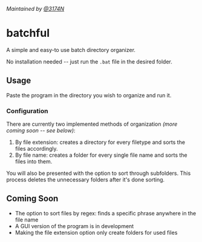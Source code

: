 *Maintained by [@3174N](https://github.com/3174N)*
# batchful
A simple and easy-to use batch directory organizer. 

No installation needed -- just run the `.bat` file in the desired folder.

## Usage
Paste the program in the directory you wish to organize and run it.

### Configuration
There are currently two implemented methods of organization *(more coming soon -- see below)*: 
1. By file extension: creates a directory for every filetype and sorts the files accordingly. 
2. By file name: creates a folder for every single file name and sorts the files into them.

You will also be presented with the option to sort through subfolders.
This process deletes the unnecessary folders after it's done sorting.

## Coming Soon
- The option to sort files by regex: finds a specific phrase anywhere in the file name 
- A GUI version of the program is in development
- Making the file extension option only create folders for used files

